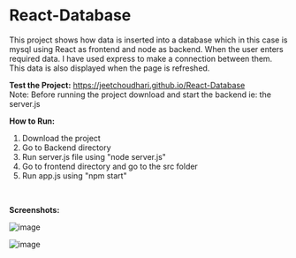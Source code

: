# React-Database
This project shows how data is inserted into a database which in this case is mysql using React as frontend and node as backend. When the user enters required data. I have used express to make a connection between them. This data is also displayed when the page is refreshed. <br>

**Test the Project:** https://jeetchoudhari.github.io/React-Database <br>
Note: Before running the project download and start the backend ie: the server.js

**How to Run:**

1. Download the project
2. Go to Backend directory
3. Run server.js file using "node server.js"
4. Go to frontend directory and go to the src folder
5. Run app.js using "npm start"

<br>

**Screenshots:**

![image](https://github.com/jeetchoudhari/Expense-Tracker-React/assets/41011755/2f9f800e-c16d-4cfa-a640-783a86812425)

![image](https://github.com/jeetchoudhari/Expense-Tracker-React/assets/41011755/7c4884ab-00a2-4c27-a7df-87a2bb27945f)
